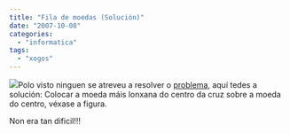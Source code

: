 ```yaml
---
title: "Fila de moedas (Solución)"
date: "2007-10-08"
categories: 
  - "informatica"
tags: 
  - "xogos"
---
```


![](images/pasa_sol13.gif)Polo visto ninguen se atreveu a resolver o [problema](http://pablobelay.es/2007/10/03/fila-de-monedas/), aquí tedes a solución: Colocar a moeda máis lonxana do centro da cruz sobre a moeda do centro, véxase a figura.

Non era tan dificil!!!
